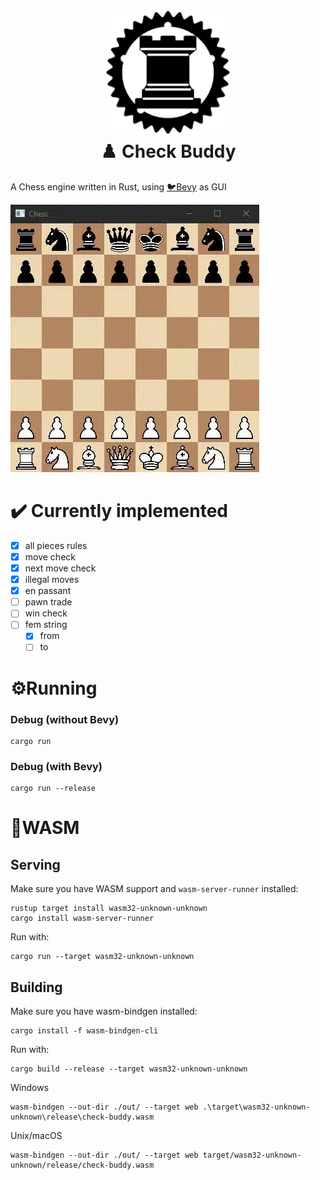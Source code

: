 <h1 align="center">
  <img src="crates/check-buddy-bevy/assets/logo256.png" width=200 height=200/><br>
  ♟️ Check Buddy
  </a>
</h1>

<p>A Chess engine written in Rust, using <a href="https://github.com/bevyengine/bevy/" target="_blank">🐦Bevy</a> as GUI
</p>

![](crates/check-buddy-bevy/assets/footage.gif)

# ✔️ Currently implemented
- [x] all pieces rules
- [x] move check
- [x] next move check
- [x] illegal moves
- [x] en passant
- [ ] pawn trade
- [ ] win check
- [ ] fem string
  - [x] from
  - [ ] to

# ⚙️Running

### Debug (without Bevy)

```commandline
cargo run 
```

### Debug (with Bevy)

```commandline
cargo run --release
```

# 🧱WASM

## Serving

Make sure you have WASM support and `wasm-server-runner` installed:

```commandline
rustup target install wasm32-unknown-unknown
cargo install wasm-server-runner
```

Run with:

```commandline
cargo run --target wasm32-unknown-unknown
```

## Building

Make sure you have wasm-bindgen installed:

```commandline
cargo install -f wasm-bindgen-cli
```

Run with:

```commandline
cargo build --release --target wasm32-unknown-unknown
```
Windows
```
wasm-bindgen --out-dir ./out/ --target web .\target\wasm32-unknown-unknown\release\check-buddy.wasm
```
Unix/macOS
```
wasm-bindgen --out-dir ./out/ --target web target/wasm32-unknown-unknown/release/check-buddy.wasm
```
